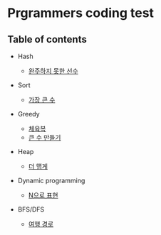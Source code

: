Prgrammers coding test
=======================

## Table of contents

* Hash

    * [완주하지 못한 선수](hash/incomplete_player.ipynb)

* Sort

    * [가장 큰 수](sort/the_biggest_number.ipynb)

* Greedy

    * [체육복](greedy/gym_suit.ipynb)
    * [큰 수 만들기](greedy/creating_big_number.ipynb)

* Heap

    * [더 맵게](heap/more_spicy.ipynb)

* Dynamic programming

    * [N으로 표현](dynamic_programming/n_representation.ipynb)

* BFS/DFS

    * [여행 경로](bfs_dfs/travel_route.ipynb)
